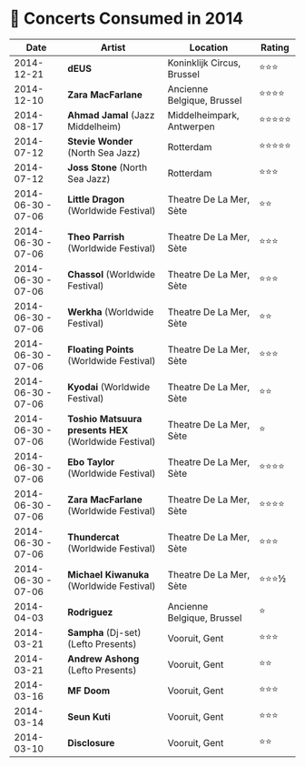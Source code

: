 # 🎤 Concerts Consumed in 2014

| Date | Artist | Location | Rating |
| --- | --- | --- | --- |
| 2014-12-21 | **dEUS** | Koninklijk Circus, Brussel | ⭐️⭐️⭐️ |
| 2014-12-10 | **Zara MacFarlane** | Ancienne Belgique, Brussel | ⭐️⭐️⭐️⭐️ |
| 2014-08-17 | **Ahmad Jamal** (Jazz Middelheim) | Middelheimpark, Antwerpen | ⭐️⭐️⭐️⭐️⭐️ |
| 2014-07-12 | **Stevie Wonder** (North Sea Jazz) | Rotterdam | ⭐️⭐️⭐️⭐️⭐️ |
| 2014-07-12 | **Joss Stone** (North Sea Jazz) | Rotterdam | ⭐️⭐️⭐️ |
| 2014-06-30 - 07-06 | **Little Dragon** (Worldwide Festival) | Theatre De La Mer, Sète | ️⭐️⭐️️ |
| 2014-06-30 - 07-06 | **Theo Parrish** (Worldwide Festival) | Theatre De La Mer, Sète | ️⭐️⭐️⭐️ |
| 2014-06-30 - 07-06 | **Chassol** (Worldwide Festival) | Theatre De La Mer, Sète | ️⭐️⭐️⭐️ |
| 2014-06-30 - 07-06 | **Werkha** (Worldwide Festival) | Theatre De La Mer, Sète | ️⭐️⭐️ |
| 2014-06-30 - 07-06 | **Floating Points** (Worldwide Festival) | Theatre De La Mer, Sète | ️⭐️⭐️⭐️ |
| 2014-06-30 - 07-06 | **Kyodai** (Worldwide Festival) | Theatre De La Mer, Sète | ️⭐️⭐️ |
| 2014-06-30 - 07-06 | **Toshio Matsuura presents HEX** (Worldwide Festival) | Theatre De La Mer, Sète | ️⭐️ |
| 2014-06-30 - 07-06 | **Ebo Taylor** (Worldwide Festival) | Theatre De La Mer, Sète | ️⭐️⭐️⭐️⭐️ |
| 2014-06-30 - 07-06 | **Zara MacFarlane** (Worldwide Festival) | Theatre De La Mer, Sète | ️⭐️⭐️⭐️⭐️ |
| 2014-06-30 - 07-06 | **Thundercat** (Worldwide Festival) | Theatre De La Mer, Sète | ️⭐️⭐️⭐️ |
| 2014-06-30 - 07-06 | **Michael Kiwanuka** (Worldwide Festival) | Theatre De La Mer, Sète | ⭐️⭐️⭐️½️ |
| 2014-04-03 | **Rodriguez** | Ancienne Belgique, Brussel | ⭐️ |
| 2014-03-21 | **Sampha** (Dj-set) (Lefto Presents) | Vooruit, Gent | ⭐⭐⭐️ |
| 2014-03-21 | **Andrew Ashong** (Lefto Presents) | Vooruit, Gent | ⭐⭐ |
| 2014-03-16 | **MF Doom** | Vooruit, Gent | ⭐⭐⭐ |
| 2014-03-14 | **Seun Kuti** | Vooruit, Gent | ⭐⭐⭐ |
| 2014-03-10 | **Disclosure** | Vooruit, Gent | ⭐⭐ |
